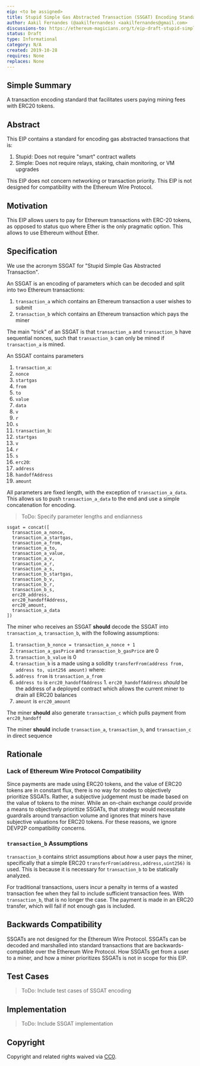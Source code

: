 ```yaml
---
eip: <to be assigned>
title: Stupid Simple Gas Abstracted Transaction (SSGAT) Encoding Standard
author: Aakil Fernandes (@aakilfernandes) <aakilfernandes@gmail.com>
discussions-to: https://ethereum-magicians.org/t/eip-draft-stupid-simple-gas-abstracted-transaction-ssgat-encoding-standard/3729
status: Draft
type: Informational
category: N/A
created: 2019-10-28
requires: None
replaces: None
---
```


## Simple Summary
<!--"If you can't explain it simply, you don't understand it well enough." Provide a simplified and layman-accessible explanation of the EIP.-->
A transaction encoding standard that facilitates users paying mining fees with ERC20 tokens.


## Abstract
<!--A short (~200 word) description of the technical issue being addressed.-->
This EIP contains a standard for encoding gas abstracted transactions that is:
1. Stupid: Does not require "smart" contract wallets
2. Simple: Does not require relays, staking, chain monitoring, or VM upgrades

This EIP does not concern networking or transaction priority. This EIP is not designed for compatibility with the Ethereum Wire Protocol.


## Motivation
<!--The motivation is critical for EIPs that want to change the Ethereum protocol. It should clearly explain why the existing protocol specification is inadequate to address the problem that the EIP solves. EIP submissions without sufficient motivation may be rejected outright.-->
This EIP allows users to pay for Ethereum transactions with ERC-20 tokens, as opposed to status quo where Ether is the only pragmatic option. This allows to use Ethereum without Ether.

## Specification
<!--The technical specification should describe the syntax and semantics of any new feature. The specification should be detailed enough to allow competing, interoperable implementations for any of the current Ethereum platforms (go-ethereum, parity, cpp-ethereum, ethereumj, ethereumjs, and [others](https://github.com/ethereum/wiki/wiki/Clients)).-->
We use the acronym SSGAT for "Stupid Simple Gas Abstracted Transaction".

An SSGAT is an encoding of parameters which can be decoded and split into two Ethereum transactions:
1. `transaction_a` which contains an Ethereum transaction a user wishes to submit
2. `transaction_b` which contains an Ethereum transaction which pays the miner

The main "trick" of an SSGAT is that `transaction_a` and `transaction_b` have sequential nonces, such that `transaction_b` can only be mined if `transaction_a` is mined.

An SSGAT contains parameters
1. `transaction_a`:
  1. `nonce`
  2. `startgas`
  3. `from`
  4. `to`
  5. `value`
  6. `data`
  7. `v`
  8. `r`
  9. `s`
2. `transaction_b`:
  1. `startgas`
  3. `v`
  4. `r`
  5. `s`
3. `erc20`:
  1. `address`
  2. `handoffAddress`
  3. `amount`

All parameters are fixed length, with the exception of `transaction_a_data`. This allows us to push `transaction_a_data` to the end and use a simple concatenation for encoding.

> ToDo: Specify parameter lengths and endianness

````
ssgat = concat([
  transaction_a_nonce,
  transaction_a_startgas,
  transaction_a_from,
  transaction_a_to,
  transaction_a_value,
  transaction_a_v,
  transaction_a_r,
  transaction_a_s,
  transaction_b_startgas,
  transaction_b_v,
  transaction_b_r,
  transaction_b_s,
  erc20_address,
  erc20_handoffAddress,
  erc20_amount,
  transaction_a_data
])
````

The miner who receives an SSGAT **should** decode the SSGAT into `transaction_a`, `transaction_b`, with the following assumptions:

1. `transaction_b_nonce = transaction_a_nonce + 1`
2. `transaction_a_gasPrice` and `transaction_b_gasPrice` are 0
3. `transaction_b_value` is 0
4. `transaction_b` is a made using a solidity `transferFrom(address from, address to, uint256 amount)` where:
  1. `address from` is `transaction_a_from`
  2. `address to` is `erc20_handoffAddress`
    1. `erc20_handoffAddress` *should* be the address of a deployed contract which allows the current miner to drain all ERC20 balances
  3. `amount` is `erc20_amount`

The miner **should** also generate `transaction_c` which pulls payment from `erc20_handoff`

The miner **should** include `transaction_a`, `transaction_b`, and `transaction_c` in direct sequence


## Rationale
<!--The rationale fleshes out the specification by describing what motivated the design and why particular design decisions were made. It should describe alternate designs that were considered and related work, e.g. how the feature is supported in other languages. The rationale may also provide evidence of consensus within the community, and should discuss important objections or concerns raised during discussion.-->

### Lack of Ethereum Wire Protocol Compatibility
Since payments are made using ERC20 tokens, and the value of ERC20 tokens are in constant flux, there is no way for nodes to objectively prioritize SSGATs. Rather, a subjective judgement must be made based on the value of tokens to the miner. While an on-chain exchange *could* provide a means to objectively prioritize SSGATs, that strategy would necessitate guardrails around transaction volume and ignores that miners have subjective valuations for ERC20 tokens. For these reasons, we ignore DEVP2P compatibility concerns.

### `transaction_b` Assumptions
`transaction_b` contains strict assumptions about *how* a user pays the miner, specifically that a simple ERC20 `transferFrom(address,address,uint256)` is used. This is because it is necessary for `transaction_b` to be statically analyzed.

For traditional transactions, users incur a penalty in terms of a wasted transaction fee when they fail to include sufficient transaction fees. With `transaction_b`, that is no longer the case. The payment is made in an ERC20 transfer, which will fail if not enough gas is included.

## Backwards Compatibility
<!--All EIPs that introduce backwards incompatibilities must include a section describing these incompatibilities and their severity. The EIP must explain how the author proposes to deal with these incompatibilities. EIP submissions without a sufficient backwards compatibility treatise may be rejected outright.-->
SSGATs are not designed for the Ethereum Wire Protocol. SSGATs can be decoded and marshalled into standard transactions that are backwards-compatible over the Ethereum Wire Protocol. How SSGATs get from a user to a miner, and how a miner prioritizes SSGATs is not in scope for this EIP.

## Test Cases
<!--Test cases for an implementation are mandatory for EIPs that are affecting consensus changes. Other EIPs can choose to include links to test cases if applicable.-->
> ToDo: Include test cases of SSGAT encoding

## Implementation
<!--The implementations must be completed before any EIP is given status "Final", but it need not be completed before the EIP is accepted. While there is merit to the approach of reaching consensus on the specification and rationale before writing code, the principle of "rough consensus and running code" is still useful when it comes to resolving many discussions of API details.-->
> ToDo: Include SSGAT implementation

## Copyright
Copyright and related rights waived via [CC0](https://creativecommons.org/publicdomain/zero/1.0/).

